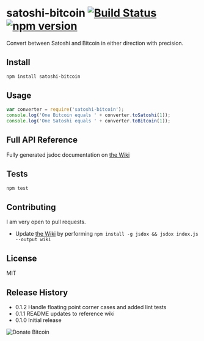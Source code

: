 # satoshi-bitcoin [![Build Status](https://travis-ci.org/dawsonbotsford/satoshi-bitcoin.svg?branch=master)](https://travis-ci.org/dawsonbotsford/satoshi-bitcoin) [![npm version](https://badge.fury.io/js/satoshi-bitcoin.svg)](http://badge.fury.io/js/satoshi-bitcoin)
Convert between Satoshi and Bitcoin in either direction with precision.

## Install
```bash
npm install satoshi-bitcoin
```

## Usage
```javascript
var converter = require('satoshi-bitcoin');
console.log('One Bitcoin equals ' + converter.toSatoshi(1));
console.log('One Satoshi equals ' + converter.toBitcoin(1));
```

## Full API Reference
Fully generated jsdoc documentation on [the Wiki](https://github.com/dawsonbotsford/satoshi-bitcoin/blob/master/wiki/index.md)

## Tests
```bash
npm test
```

## Contributing
I am very open to pull requests.
* Update [the Wiki](https://github.com/dawsonbotsford/satoshi-bitcoin/blob/master/wiki/index.md) by performing ```npm install -g jsdox && jsdox index.js --output wiki```

## License
MIT

## Release History
* 0.1.2 Handle floating point corner cases and added lint tests
* 0.1.1 README updates to reference wiki
* 0.1.0 Initial release

 ![Donate Bitcoin](https://img.shields.io/badge/Donate%20BTC%20-16VpU9eZgQv8YfZ8WJo5XX2Qwybny9WAqf-ff69b4.svg)
